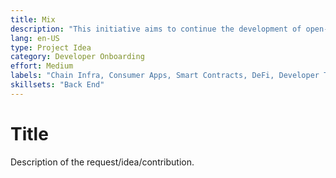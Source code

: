 ```yaml
---
title: Mix 
description: "This initiative aims to continue the development of open-source infrastructure for the Optimism Collective towards strategically enabling the governance-related incentives to achieve objectives of: increasing OP votable supply, increasing active OP delegations, and rewarding beneficial delegate behavior (including participation and involvement)."
lang: en-US
type: Project Idea
category: Developer Onboarding
effort: Medium 
labels: "Chain Infra, Consumer Apps, Smart Contracts, DeFi, Developer Tooling"
skillsets: "Back End"
---
```


# Title

Description of the request/idea/contribution. 